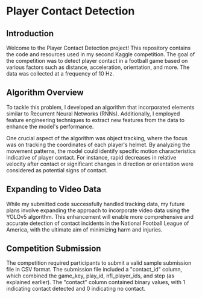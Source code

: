 # Player Contact Detection

## Introduction

Welcome to the Player Contact Detection project! This repository contains the code and resources used in my second Kaggle competition. The goal of the competition was to detect player contact in a football game based on various factors such as distance, acceleration, orientation, and more. The data was collected at a frequency of 10 Hz.

## Algorithm Overview

To tackle this problem, I developed an algorithm that incorporated elements similar to Recurrent Neural Networks (RNNs). Additionally, I employed feature engineering techniques to extract new features from the data to enhance the model's performance.

One crucial aspect of the algorithm was object tracking, where the focus was on tracking the coordinates of each player's helmet. By analyzing the movement patterns, the model could identify specific motion characteristics indicative of player contact. For instance, rapid decreases in relative velocity after contact or significant changes in direction or orientation were considered as potential signs of contact.

## Expanding to Video Data

While my submitted code successfully handled tracking data, my future plans involve expanding the approach to incorporate video data using the YOLOv5 algorithm. This enhancement will enable more comprehensive and accurate detection of contact incidents in the National Football League of America, with the ultimate aim of minimizing harm and injuries.

## Competition Submission

The competition required participants to submit a valid sample submission file in CSV format. The submission file included a "contact_id" column, which combined the game_key, play_id, nfl_player_ids, and step (as explained earlier). The "contact" column contained binary values, with 1 indicating contact detected and 0 indicating no contact.

